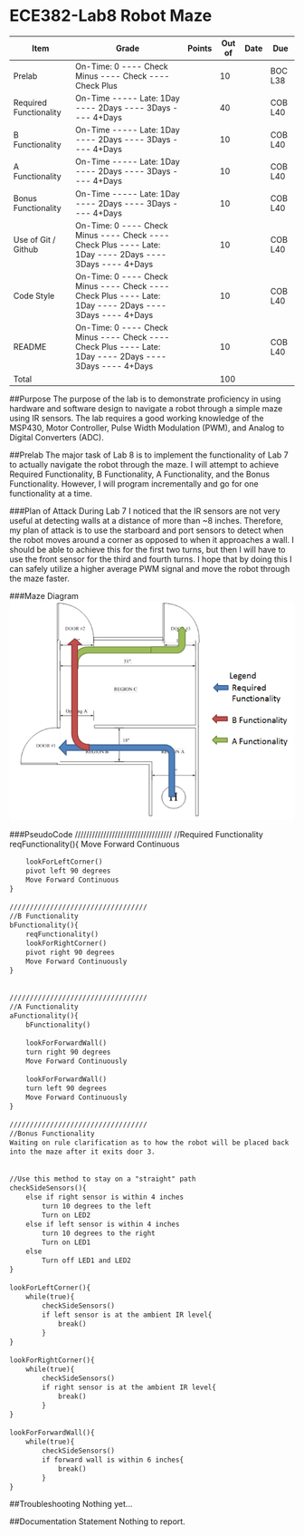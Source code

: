 ECE382-Lab8 Robot Maze
======================

Item	|Grade	|Points	|Out of	|Date	|Due
---|---|---|---|---|---
Prelab	|On-Time: 0 ---- Check Minus ---- Check ---- Check Plus	|	|10	|	|BOC L38
Required Functionality	|On-Time ----- Late: 1Day ---- 2Days ---- 3Days ---- 4+Days	|	|40	|	|COB L40
B Functionality	|On-Time ----- Late: 1Day ---- 2Days ---- 3Days ---- 4+Days	|	|10	|	|COB L40
A Functionality	|On-Time ----- Late: 1Day ---- 2Days ---- 3Days ---- 4+Days	|	|10	|	|COB L40
Bonus Functionality	|On-Time ----- Late: 1Day ---- 2Days ---- 3Days ---- 4+Days	|	|10	|	|COB L40
Use of Git / Github	|On-Time: 0 ---- Check Minus ---- Check ---- Check Plus ---- Late: 1Day ---- 2Days ---- 3Days ---- 4+Days	|	|10	|	|COB L40
Code Style	|On-Time: 0 ---- Check Minus ---- Check ---- Check Plus ---- Late: 1Day ---- 2Days ---- 3Days ---- 4+Days	|	|10	|	|COB L40
README	|On-Time: 0 ---- Check Minus ---- Check ---- Check Plus ---- Late: 1Day ---- 2Days ---- 3Days ---- 4+Days	|	|10	|	|COB L40
Total	|	|	|100	|


##Purpose
The purpose of the lab is to demonstrate proficiency in using hardware and software design to navigate a robot through a simple maze using IR sensors. The lab requires a good working knowledge of the MSP430, Motor Controller, Pulse Width Modulation (PWM), and Analog to Digital Converters (ADC).


##Prelab
The major task of Lab 8 is to implement the functionality of Lab 7 to actually navigate the robot through the maze. I will attempt to achieve Required Functionality, B Functionality, A Functionality, and the Bonus Functionality. However, I will program incrementally and go for one functionality at a time. 

###Plan of Attack
During Lab 7 I noticed that the IR sensors are not very useful at detecting walls at a distance of more than ~8 inches. Therefore, my plan of attack is to use the starboard and port sensors to detect when the robot moves around a corner as opposed to when it approaches a wall. I should be able to achieve this for the first two turns, but then I will have to use the front sensor for the third and fourth turns. I hope that by doing this I can safely utilize a higher average PWM signal and move the robot through the maze faster. 

###Maze Diagram
![alt text](https://github.com/jniquette/ECE382-Lab8/blob/master/images/map.png "Maze Diagram")
	
###PseudoCode
	//////////////////////////////////
	//Required Functionality
	reqFunctionality(){
		Move Forward Continuous
		
		lookForLeftCorner()
		pivot left 90 degrees
		Move Forward Continuous
	}
	
	//////////////////////////////////
	//B Functionality
	bFunctionality(){
		reqFunctionality()
		lookForRightCorner()
		pivot right 90 degrees
		Move Forward Continuously
	}
	
	
	//////////////////////////////////
	//A Functionality
	aFunctionality(){
		bFunctionality()
		
		lookForForwardWall()
		turn right 90 degrees
		Move Forward Continuously
		
		lookForForwardWall()
		turn left 90 degrees
		Move Forward Continuously
	}
	
	//////////////////////////////////
	//Bonus Functionality
	Waiting on rule clarification as to how the robot will be placed back into the maze after it exits door 3.

	
	//Use this method to stay on a "straight" path
	checkSideSensors(){
		else if right sensor is within 4 inches
			turn 10 degrees to the left
			Turn on LED2
		else if left sensor is within 4 inches
			turn 10 degrees to the right
			Turn on LED1
		else
			Turn off LED1 and LED2
	}
	
	lookForLeftCorner(){
		while(true){
			checkSideSensors()
			if left sensor is at the ambient IR level{
				break()
			}
	}
	
	lookForRightCorner(){
		while(true){
			checkSideSensors()
			if right sensor is at the ambient IR level{
				break()
			}
	}	
	
	lookForForwardWall(){
		while(true){
			checkSideSensors()
			if forward wall is within 6 inches{
				break()
			}
	}
	
##Troubleshooting
Nothing yet...
	
	
##Documentation Statement
Nothing to report.